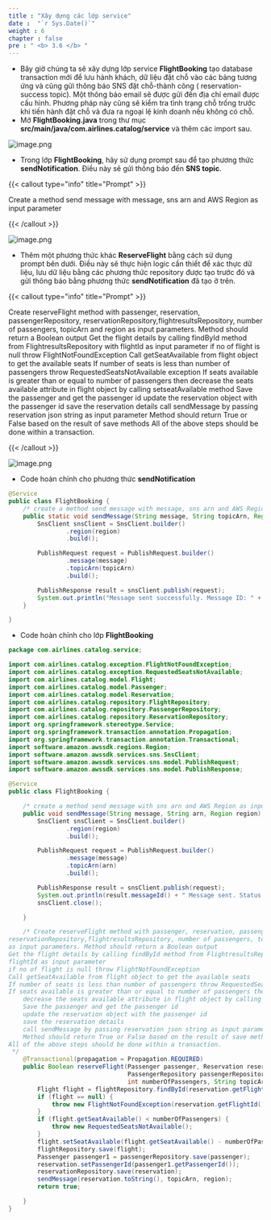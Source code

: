 ```yaml
---
title : "Xây dựng các lớp service"
date :  "`r Sys.Date()`" 
weight : 6
chapter : false
pre : " <b> 3.6 </b> "
---
```


- Bây giờ chúng ta sẽ xây dựng lớp service **FlightBooking** tạo database transaction mới để lưu hành khách, dữ liệu đặt chỗ vào các bảng tương ứng và cũng gửi thông báo SNS đặt chỗ-thành công ( reservation-success topic). Một thông báo email sẽ được gửi đến địa chỉ email được cấu hình. Phương pháp này cũng sẽ kiểm tra tình trạng chỗ trống trước khi tiến hành đặt chỗ và đưa ra ngoại lệ kinh doanh nếu không có chỗ.
- Mở **FlightBooking.java** trong thư mục **src/main/java/com.airlines.catalog/service** và thêm các import sau.

![image.png](/images/module_2/service_classes/image.png)

- Trong lớp **FlightBooking**, hãy sử dụng prompt sau để tạo phương thức **sendNotification**. Điều này sẽ gửi thông báo đến **SNS topic**.

{{< callout type="info" title="Prompt" >}}

Create a method send message with message, sns arn and AWS Region as input parameter 

{{< /callout >}}

![image.png](/images/module_2/service_classes/image_1.png)

- Thêm một phương thức khác **ReserveFlight** bằng cách sử dụng prompt bên dưới. Điều này sẽ thực hiện logic cần thiết để xác thực dữ liệu, lưu dữ liệu bằng các phương thức repository được tạo trước đó và gửi thông báo bằng phương thức **sendNotification** đã tạo ở trên.

{{< callout type="info" title="Prompt" >}}

Create reserveFlight method with passenger, reservation, passengerRepository, reservationRepository,flightresultsRepository, number of passengers, topicArn and region as input parameters. Method should return a Boolean output
Get the flight details by calling findById method from FlightresultsRepository with flightId as input parameter if no of flight is null throw FlightNotFoundException
Call getSeatAvailable from flight object to get the available seats
If number of seats is less than number of passengers throw RequestedSeatsNotAvailable exception
If seats available is greater than or equal to number of passengers then
decrease the seats available attribute in flight object by calling setseatAvailable method
Save the passenger and get the passenger id
update the reservation object with the passenger id save the reservation details call sendMessage by passing reservation json string as input parameter
Method should return True or False based on the result of save methods
All of the above steps should be done within a transaction.

{{< /callout >}}

![image.png](/images/module_2/service_classes/image_2.png)

- Code hoàn chỉnh cho phương thức **sendNotification**

```java
@Service
public class FlightBooking {
    /* create a method send message with message, sns arn and AWS Region as input parameter */
    public static void sendMessage(String message, String topicArn, Region region) {
        SnsClient snsClient = SnsClient.builder()
                .region(region)
                .build();

        PublishRequest request = PublishRequest.builder()
                .message(message)
                .topicArn(topicArn)
                .build();

        PublishResponse result = snsClient.publish(request);
        System.out.println("Message sent successfully. Message ID: " + result.messageId());
    }

}
```

- Code hoàn chỉnh cho lớp **FlightBooking**

```java
package com.airlines.catalog.service;

import com.airlines.catalog.exception.FlightNotFoundException;
import com.airlines.catalog.exception.RequestedSeatsNotAvailable;
import com.airlines.catalog.model.Flight;
import com.airlines.catalog.model.Passenger;
import com.airlines.catalog.model.Reservation;
import com.airlines.catalog.repository.FlightRepository;
import com.airlines.catalog.repository.PassengerRepository;
import com.airlines.catalog.repository.ReservationRepository;
import org.springframework.stereotype.Service;
import org.springframework.transaction.annotation.Propagation;
import org.springframework.transaction.annotation.Transactional;
import software.amazon.awssdk.regions.Region;
import software.amazon.awssdk.services.sns.SnsClient;
import software.amazon.awssdk.services.sns.model.PublishRequest;
import software.amazon.awssdk.services.sns.model.PublishResponse;

@Service
public class FlightBooking {

    /* create a method send message with sns arn and AWS Region as input parameter*/
    public void sendMessage(String message, String arn, Region region) {
        SnsClient snsClient = SnsClient.builder()
                .region(region)
                .build();

        PublishRequest request = PublishRequest.builder()
                .message(message)
                .topicArn(arn)
                .build();

        PublishResponse result = snsClient.publish(request);
        System.out.println(result.messageId() + " Message sent. Status is " + result.sdkHttpResponse().statusCode());
        snsClient.close();

    }

    /* Create reserveFlight method with passenger, reservation, passengerRepository,
reservationRepository,flightresultsRepository, number of passengers, topicArn and region
as input parameters. Method should return a Boolean output
Get the flight details by calling findById method from FlightresultsRepository with
flightId as input parameter
if no of flight is null throw FlightNotFoundException
Call getSeatAvailable from flight object to get the available seats
If number of seats is less than number of passengers throw RequestedSeatsNotAvailable exception
If seats available is greater than or equal to number of passengers then
    decrease the seats available attribute in flight object by calling setseatAvailable method
    Save the passenger and get the passenger id
    update the reservation object with the passenger id
    save the reservation details
    call sendMessage by passing reservation json string as input parameter
    Method should return True or False based on the result of save methods
All of the above steps should be done within a transaction.
 */
    @Transactional(propagation = Propagation.REQUIRED)
    public Boolean reserveFlight(Passenger passenger, Reservation reservation,
                                 PassengerRepository passengerRepository, ReservationRepository reservationRepository, FlightRepository flightRepository,
                                 int numberOfPassengers, String topicArn, Region region) throws FlightNotFoundException, RequestedSeatsNotAvailable {
        Flight flight = flightRepository.findById(reservation.getFlightId());
        if (flight == null) {
            throw new FlightNotFoundException(reservation.getFlightId());
        }
        if (flight.getSeatAvailable() < numberOfPassengers) {
            throw new RequestedSeatsNotAvailable();
        }
        flight.setSeatAvailable(flight.getSeatAvailable() - numberOfPassengers);
        flightRepository.save(flight);
        Passenger passenger1 = passengerRepository.save(passenger);
        reservation.setPassengerId(passenger1.getPassengerId());
        reservationRepository.save(reservation);
        sendMessage(reservation.toString(), topicArn, region);
        return true;

    }
}
```
